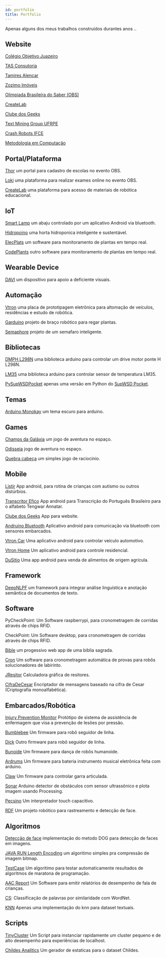 ```yaml
---
id: portfolio
title: Portfolio
---
```


Apenas alguns dos meus trabalhos construídos durantes anos ..

## Website
[Colégio Objetivo Juazeiro](http://objetivojuazeiro.com.br/)

[TAS Consutoria](https://tasconsultoria.com.br/)

[Tamires Alencar](http://tamiresalencar.psc.br/)

[Zozimo Imóveis](http://zozimoimoveis.com.br/)

[Olimpiada Brasileira do Saber (OBS)](https://obssaberes.org/)

[CreateLab](https://site.createlab.com.br/)

[Clube dos Geeks](http://clubedosgeeks.com.br/)

[Text Mining Group UFRPE](https://tmgufrpe.github.io/)

[Crash Robots IFCE](http://crashrobots.github.io/)

[Metodologia em Computação](https://rodriguesfas.github.io/docs/metodologiaemcomputacao.github.io)

## Portal/Plataforma
[Thor](https://thor.obssaberes.org/) um portal para cadastro de escolas no evento OBS.

[Loki](https://loki.obssaberes.org/) uma plataforma para realizar exames online no evento OBS.

[CreateLab](https://portal.createlab.com.br/) uma plataforma para acesso de materiais de robótica educacional.

## IoT
[Smart Lamp](https://rodriguesfas.github.io/docs/portfolio#) um abaju controlado por um aplicativo Android via bluetooth.

[Hidropoino](https://github.com/hidropoino) uma horta hidroponica inteligente e sustentável.

[ElecPlats](https://github.com/rodriguesfas/elecplants) um software para monitoramento de plantas em tempo real.

[CodePlants](https://github.com/rodriguesfas/CodePlants) outro software para monitoramento de plantas em tempo real.

## Wearable Device
[DAVI](https://github.com/Dispositivo-DAVI/DAVI) um dispositivo para apoio a deficiente visuais.

## Automação
[Vtron](https://github.com/vtronboard/VtronServer) uma placa de prototipagem eletrônica para altomação de veículos, residências e estudo de robótica.

[Garduino](https://github.com/rodriguesfas/garduino) projeto de braço robótico para regar plantas.

[Semaphore](https://github.com/rodriguesfas/semaphore) projeto de um semafaro inteligente.

## Bibliotecas
[DMPH L298N](https://github.com/rodriguesfas/DMPH_L298N) uma biblioteca arduino para controlar um drive motor ponte H L298N.

[LM35](https://github.com/rodriguesfas/LM35) uma biblioteca arduino para controlar sensor de temperatura LM35.

[PySupWSDPocket](https://github.com/rodriguesfas/PySupWSDPocket) apenas uma versão em Python do [SupWSD Pocket](https://supwsd.net/supwsd/pocket.jsp).

## Temas
[Arduino Monokay](https://github.com/rodriguesfas/MonokArduino) um tema escuro para arduino.

## Games
[Champs da Galáxia](https://github.com/rodriguesfas/Champs_da_Galaxia) um jogo de aventura no espaço.

[Odisseia](https://github.com/rodriguesfas/Odisseia) jogo de aventura no espaço.

[Quebra cabeça](https://github.com/rodriguesfas/Quebra-Cabeca) um simples jogo de raciocinio.

## Mobile
[Listir](https://github.com/rodriguesfas/listir) App android, para rotina de crianças com autismo ou outros distúrbios.

[Transcritor Efico](https://github.com/rodriguesfas/Transcritor-Efico) App android para Transcrição do Português Brasileiro para o alfabeto Tengwar Annatar.

[Clube dos Geeks](https://github.com/rodriguesfas/AppAndroidClubeDosGeeks) App para website.

[Andruino Bluetooth](https://github.com/rodriguesfas/Andruino_Bluetooth) Aplicativo android para comunicação via bluetooth com sensores embarcados.

[Vtron Car](https://github.com/vtronboard/AppClientCar) Uma aplicativo android para controlar veículo automotivo.

[Vtron Home](https://github.com/vtronboard/AppClientHome) Um aplicativo android para controle residencial.

[DuSitio](https://rodriguesfas.github.io/docs/portfolio#) Uma app android para venda de alimentos de origem agricula.

## Framework
[DeepNLPF](https://deepnlpf.github.io/site/) um framework para integrar análise linguística e anotação semântica de documentos de texto.

## Software
PyCheckPoint: Um Software raspberrypi, para cronometragem de corridas através de chips RFID.

CheckPoint: Um Software desktop, para cronometragem de corridas através de chips RFID.

[Bible](https://github.com/rodriguesfas/biblie) um progessivo web app de uma biblia sagrada.

[Cron](https://github.com/rodriguesfas/Cron) Um software para cronometragem automática de provas para robôs solucionadores de labirinto.

[JResitor](https://github.com/rodriguesfas/JResistor) Calculadora gráfica de resitores.

[CifraDeCesar](https://github.com/rodriguesfas/Cifra-de-Cesar) Encriptador de mensagens baseado na cifra de Cesar (Criptografia monoalfabética).

## Embarcados/Robótica
[Injury Prevention Monitor](https://github.com/rodriguesfas/ipm) Protótipo de sistema de assistência de enfermagem que visa a prevenção de lesões por pressão.

[Bumblebee](https://github.com/rodriguesfas/bumblebee) Um firmware para robô seguidor de linha.

[Dick](https://github.com/crashrobots/dick) Outro firmware para robô seguidor de linha.

[Bunoide](https://github.com/rodriguesfas/bunoide) Um firmware para dança de robôs humanoide.

[Ardrums](https://github.com/rodriguesfas/ardrums) Um firmware para bateria instrumento musical eletrônica feita com arduino.

[Claw](https://github.com/rodriguesfas/claw) Um firmware para controlar garra articulada.

[Sonar](https://github.com/rodriguesfas/Sonar-Arduino-Processing) Arduino detector de obstáculos com sensor ultrassônico e plota imagem usando Processing.

[Pecsino](https://github.com/MWTA/pecsino.github.io) Um interpretador touch capacitivo.

[RDF](https://github.com/rodriguesfas/Reconhecimento-Facial-Com-Arduino-Processing-OpenCV) Um projeto robótico para rastreamento e detecção de face.

## Algoritmos
[Detecção de face](https://github.com/rodriguesfas/visioncomputer) implementação do metodo DOG para detecção de faces em imagens.

[JAVA RUN Length Encoding](https://github.com/rodriguesfas/Java-Run-Length-Encoding) um algoritimo simples pra compressão de imagem bitmap.

[TestCase](https://github.com/rodriguesfas/testscase) Um algoritimo para testar automaticamente resultados de algoritmos de maratona de programação.

[AAC Report](https://github.com/rodriguesfas/aacreport) Um Software para emitir relatórios de desempenho de fala de crianças.

[CS](https://github.com/MWTA/classification-similarity): Classificação de palavras por similaridade com WordNet.

[KNN](https://github.com/MWTA/My-K-NN) Apenas uma implementação do knn para dataset textuais.

## Scripts
[TinyCluster](https://github.com/rodriguesfas/tinycluster) Um Script para instanciar rapidamente um cluster pequeno e de alto desempenho para experiências de localhost.

[Childes Analitics](https://github.com/MWTA/childes) Um gerador de estaticas para o dataset Childes.

